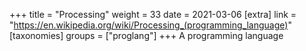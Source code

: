 +++
title = "Processing"
weight = 33
date = 2021-03-06
[extra]
link = "https://en.wikipedia.org/wiki/Processing_(programming_language)"
[taxonomies]
groups = ["proglang"]
+++
A programming language

